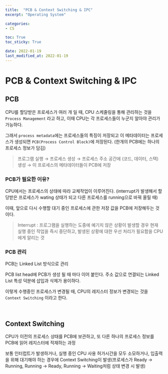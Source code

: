 ```yaml
---
title:  "PCB & Context Switching & IPC"
excerpt: "Operating System"

categories:
- CS

toc: True
toc_sticky: True

date: 2022-01-19
last_modified_at: 2022-01-19
---
```


# PCB & Context Switching & IPC

## PCB

CPU를 할당받은 프로세스가 여러 개 일 때, CPU 스케줄링을 통해 관리하는 것을 `Process Management` 라고 하고, 이때 CPU는 각 프로세스들이 누군지 알아야 관리가 가능하다. 

그래서 `process metadata`에는 프로세스들의 특징이 저장되고 이 메타데이터는 프로세스가 생성되면 `PCB(Process Control Block)`에 저장된다. (한개의 PCB에는 하나의 프로세스 정보가 담김)


> 프로그램 실행 → 프로세스 생성 → 프로세스 주소 공간에 (코드, 데이터, 스택) 생성 
→ 이 프로세스의 메타데이터들이 PCB에 저장

### PCB가 필요한 이유?

CPU에서는 프로세스의 상태에 따라 교체작업이 이루어진다. (interrupt가 발생해서 할당받은 프로세스가 wating 상태가 되고 다른 프로세스를 running으로 바꿔 올릴 때)

이때, 앞으로 다시 수행할 대기 중인 프로세스에 관한 저장 값을 PCB에 저장해두는 것이다.

> Interrupt : 프로그램을 실행하는 도중에 예기치 않은 상황이 발생할 경우 현재 실행 중인 작업을 즉시 중단하고, 발생된 상황에 대한 우선 처리가 필요함을 CPU에게 알리는 것

### PCB 관리

PCB는 Linked List 방식으로 관리

PCB list head에 PCB가 생성 될 때 마다 이어 붙인다. 주소 값으로 연결되는 Linked List 특성 덕분에 삽입과 삭제가 용이하다.

이렇게 수행중인 프로세스가 변경될 때, CPU의 레지스터 정보가 변경되는 것을 `Context Switching` 이라고 한다.

<br>

## Context Switching

CPU가 이전의 프로세스 상태를 PCB에 보관하고, 또 다른 하나의 프로세스 정보를 PCB에 읽어 레지스터에 적재하는 과정

보통 인터럽트가 발생하거나, 실행 중인 CPU 사용 허가시간을 모두 소모하거나, 입출력을 위해 대기해야 하는 경우에 Context Switching이 발생(프로세스가 Ready → Running, Running → Ready, Running → Waiting처럼 상태 변경 시 발생)